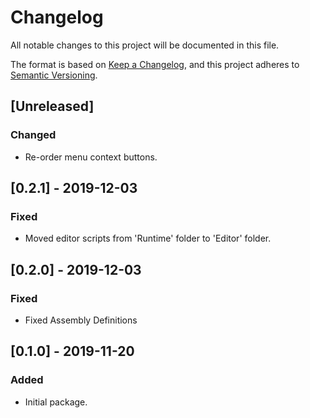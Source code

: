 # Changelog
All notable changes to this project will be documented in this file.

The format is based on [Keep a Changelog](https://keepachangelog.com/en/1.0.0/),
and this project adheres to [Semantic Versioning](https://semver.org/spec/v2.0.0.html).

## [Unreleased]

### Changed
- Re-order menu context buttons.

## [0.2.1] - 2019-12-03
### Fixed
- Moved editor scripts from 'Runtime' folder to 'Editor' folder.

## [0.2.0] - 2019-12-03
### Fixed
- Fixed Assembly Definitions

## [0.1.0] - 2019-11-20
### Added
- Initial package.

